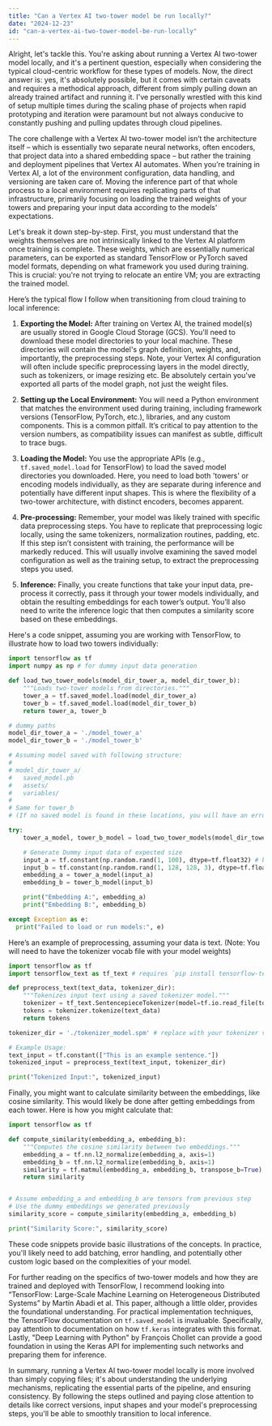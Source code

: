 ```yaml
---
title: "Can a Vertex AI two-tower model be run locally?"
date: "2024-12-23"
id: "can-a-vertex-ai-two-tower-model-be-run-locally"
---
```


Alright, let's tackle this. You're asking about running a Vertex AI two-tower model locally, and it's a pertinent question, especially when considering the typical cloud-centric workflow for these types of models. Now, the direct answer is: yes, it's absolutely possible, but it comes with certain caveats and requires a methodical approach, different from simply pulling down an already trained artifact and running it. I've personally wrestled with this kind of setup multiple times during the scaling phase of projects when rapid prototyping and iteration were paramount but not always conducive to constantly pushing and pulling updates through cloud pipelines.

The core challenge with a Vertex AI two-tower model isn’t the architecture itself – which is essentially two separate neural networks, often encoders, that project data into a shared embedding space – but rather the training and deployment pipelines that Vertex AI automates. When you’re training in Vertex AI, a lot of the environment configuration, data handling, and versioning are taken care of. Moving the inference part of that whole process to a local environment requires replicating parts of that infrastructure, primarily focusing on loading the trained weights of your towers and preparing your input data according to the models’ expectations.

Let's break it down step-by-step. First, you must understand that the weights themselves are not intrinsically linked to the Vertex AI platform once training is complete. These weights, which are essentially numerical parameters, can be exported as standard TensorFlow or PyTorch saved model formats, depending on what framework you used during training. This is crucial: you're not trying to relocate an entire VM; you are extracting the trained model.

Here’s the typical flow I follow when transitioning from cloud training to local inference:

1. **Exporting the Model:** After training on Vertex AI, the trained model(s) are usually stored in Google Cloud Storage (GCS). You'll need to download these model directories to your local machine. These directories will contain the model's graph definition, weights, and, importantly, the preprocessing steps. Note, your Vertex AI configuration will often include specific preprocessing layers in the model directly, such as tokenizers, or image resizing etc. Be absolutely certain you've exported all parts of the model graph, not just the weight files.

2. **Setting up the Local Environment:** You will need a Python environment that matches the environment used during training, including framework versions (TensorFlow, PyTorch, etc.), libraries, and any custom components. This is a common pitfall. It’s critical to pay attention to the version numbers, as compatibility issues can manifest as subtle, difficult to trace bugs.

3. **Loading the Model:** You use the appropriate APIs (e.g., `tf.saved_model.load` for TensorFlow) to load the saved model directories you downloaded. Here, you need to load both 'towers' or encoding models individually, as they are separate during inference and potentially have different input shapes. This is where the flexibility of a two-tower architecture, with distinct encoders, becomes apparent.

4. **Pre-processing:** Remember, your model was likely trained with specific data preprocessing steps. You have to replicate that preprocessing logic locally, using the same tokenizers, normalization routines, padding, etc. If this step isn’t consistent with training, the performance will be markedly reduced. This will usually involve examining the saved model configuration as well as the training setup, to extract the preprocessing steps you used.

5. **Inference:** Finally, you create functions that take your input data, pre-process it correctly, pass it through your tower models individually, and obtain the resulting embeddings for each tower’s output. You’ll also need to write the inference logic that then computes a similarity score based on these embeddings.

Here's a code snippet, assuming you are working with TensorFlow, to illustrate how to load two towers individually:

```python
import tensorflow as tf
import numpy as np # for dummy input data generation

def load_two_tower_models(model_dir_tower_a, model_dir_tower_b):
    """Loads two-tower models from directories."""
    tower_a = tf.saved_model.load(model_dir_tower_a)
    tower_b = tf.saved_model.load(model_dir_tower_b)
    return tower_a, tower_b

# dummy paths
model_dir_tower_a = './model_tower_a'
model_dir_tower_b = './model_tower_b'

# Assuming model saved with following structure:
#
# model_dir_tower_a/
#   saved_model.pb
#   assets/
#   variables/
#
# Same for tower_b
# (If no saved model is found in these locations, you will have an error.)

try:
    tower_a_model, tower_b_model = load_two_tower_models(model_dir_tower_a, model_dir_tower_b)

    # Generate Dummy input data of expected size
    input_a = tf.constant(np.random.rand(1, 100), dtype=tf.float32) # batch of 1, 100 features
    input_b = tf.constant(np.random.rand(1, 128, 128, 3), dtype=tf.float32)  # batch of 1 image
    embedding_a = tower_a_model(input_a)
    embedding_b = tower_b_model(input_b)

    print("Embedding A:", embedding_a)
    print("Embedding B:", embedding_b)

except Exception as e:
  print("Failed to load or run models:", e)
```

Here’s an example of preprocessing, assuming your data is text. (Note: You will need to have the tokenizer vocab file with your model weights)

```python
import tensorflow as tf
import tensorflow_text as tf_text # requires `pip install tensorflow-text`

def preprocess_text(text_data, tokenizer_dir):
    """Tokenizes input text using a saved tokenizer model."""
    tokenizer = tf_text.SentencepieceTokenizer(model=tf.io.read_file(tokenizer_dir))
    tokens = tokenizer.tokenize(text_data)
    return tokens

tokenizer_dir = './tokenizer_model.spm' # replace with your tokenizer vocab file.

# Example Usage:
text_input = tf.constant(["This is an example sentence."])
tokenized_input = preprocess_text(text_input, tokenizer_dir)

print("Tokenized Input:", tokenized_input)
```

Finally, you might want to calculate similarity between the embeddings, like cosine similarity. This would likely be done after getting embeddings from each tower. Here is how you might calculate that:

```python
import tensorflow as tf

def compute_similarity(embedding_a, embedding_b):
    """Computes the cosine similarity between two embeddings."""
    embedding_a = tf.nn.l2_normalize(embedding_a, axis=1)
    embedding_b = tf.nn.l2_normalize(embedding_b, axis=1)
    similarity = tf.matmul(embedding_a, embedding_b, transpose_b=True)
    return similarity


# Assume embedding_a and embedding_b are tensors from previous step
# Use the dummy embeddings we generated previously
similarity_score = compute_similarity(embedding_a, embedding_b)

print("Similarity Score:", similarity_score)
```

These code snippets provide basic illustrations of the concepts. In practice, you'll likely need to add batching, error handling, and potentially other custom logic based on the complexities of your model.

For further reading on the specifics of two-tower models and how they are trained and deployed with TensorFlow, I recommend looking into “TensorFlow: Large-Scale Machine Learning on Heterogeneous Distributed Systems” by Martín Abadi et al. This paper, although a little older, provides the foundational understanding. For practical implementation techniques, the TensorFlow documentation on `tf.saved_model` is invaluable. Specifically, pay attention to documentation on how `tf.keras` integrates with this format. Lastly, "Deep Learning with Python" by François Chollet can provide a good foundation in using the Keras API for implementing such networks and preparing them for inference.

In summary, running a Vertex AI two-tower model locally is more involved than simply copying files; it's about understanding the underlying mechanisms, replicating the essential parts of the pipeline, and ensuring consistency. By following the steps outlined and paying close attention to details like correct versions, input shapes and your model's preprocessing steps, you'll be able to smoothly transition to local inference.

